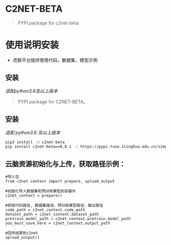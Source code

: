 # C2NET-BETA

> PYPI package for c2net-beta

# 使用说明安装

- 虎鲸平台提供使用代码，数据集，模型示例

## 安装

*适配python3.6及以上版本*

> PYPI package for C2NET-BETA。

## 安装

_适配 python3.6 及以上版本_

```bash
pip3 install -U c2net-beta
pip install c2net-beta==0.0.1 -i https://pypi.tuna.tsinghua.edu.cn/simple
```

## 云脑资源初始化与上传，获取路径示例：

```
#导入包
from c2net.context import prepare, upload_output

#初始化导入数据集和预训练模型到容器内
c2net_context = prepare()

#获取代码路径, 数据集路径，预训练模型路径，输出路径
code_path = c2net_context.code_path
dataset_path = c2net_context.dataset_path
pretrain_model_path = c2net_context.pretrain_model_path
you_must_save_here = c2net_context.output_path

#回传结果到c2net
upload_output()
```
